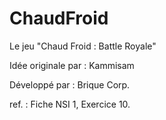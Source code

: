# ChaudFroid
Le jeu "Chaud Froid : Battle Royale"

Idée originale par : Kammisam

Développé par : Brique Corp.

ref. : Fiche NSI 1, Exercice 10.

